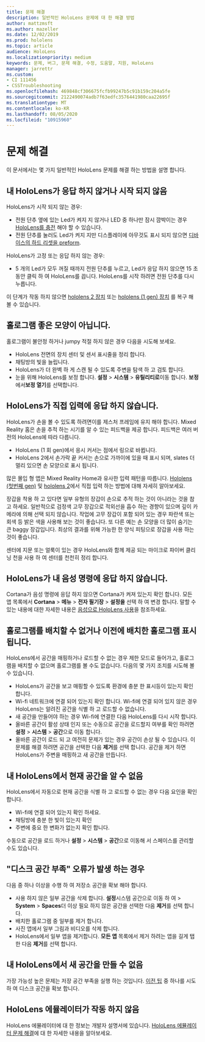 ```yaml
---
title: 문제 해결
description: 일반적인 HoloLens 문제에 대 한 해결 방법
author: mattzmsft
ms.author: mazeller
ms.date: 12/02/2019
ms.prod: hololens
ms.topic: article
audience: HoloLens
ms.localizationpriority: medium
keywords: 문제, 버그, 문제 해결, 수정, 도움말, 지원, HoloLens
manager: jarrettr
ms.custom:
- CI 111456
- CSSTroubleshooting
ms.openlocfilehash: 469848cf306675fcfb99247b5c91b159c204a5fe
ms.sourcegitcommit: 2122490074adb7f63edfc3576441980caa22695f
ms.translationtype: MT
ms.contentlocale: ko-KR
ms.lasthandoff: 08/05/2020
ms.locfileid: "10915960"
---
```

# 문제 해결

이 문서에서는 몇 가지 일반적인 HoloLens 문제를 해결 하는 방법을 설명 합니다.

## 내 HoloLens가 응답 하지 않거나 시작 되지 않음

HoloLens가 시작 되지 않는 경우:

- 전원 단추 옆에 있는 Led가 켜지 지 않거나 LED 중 하나만 잠시 깜박이는 경우 [HoloLens를 충전](hololens-recovery.md#charge-the-device) 해야 할 수 있습니다.
- 전원 단추를 눌러도 Led가 켜지 지만 디스플레이에 아무것도 표시 되지 않으면 [디바이스의 하드 리셋을 preform](hololens-recovery.md#hard-reset-procedure).

HoloLens가 고정 또는 응답 하지 않는 경우:

- 5 개의 Led가 모두 꺼질 때까지 전원 단추를 누르고, Led가 응답 하지 않으면 15 초 동안 클릭 하 여 HoloLens를 끕니다. HoloLens를 시작 하려면 전원 단추를 다시 누릅니다.

이 단계가 작동 하지 않으면 [hololens 2 장치](hololens-recovery.md) 또는 [hololens (1 gen) 장치](hololens1-recovery.md) 를 복구 해 볼 수 있습니다.

## 홀로그램 좋은 모양이 아닙니다.

홀로그램이 불안정 하거나 jumpy 적절 하지 않은 경우 다음을 시도해 보세요.

- HoloLens 전면의 장치 센터 및 센서 표시줄을 정리 합니다.
- 채팅방의 빛을 늘립니다.
- HoloLens가 더 완벽 하 게 스캔 될 수 있도록 주변을 탐색 하 고 검토 합니다.
- 눈을 위해 HoloLens를 보정 합니다. **설정**  >  **시스템**  >  **유틸리티로**이동 합니다. **보정**에서**보정 열기**를 선택합니다.

## HoloLens가 직접 입력에 응답 하지 않습니다.

HoloLens가 손을 볼 수 있도록 하려면이를 제스처 프레임에 유지 해야 합니다.  Mixed Reality 홈은 손을 추적 하는 시기를 알 수 있는 피드백을 제공 합니다.  피드백은 여러 버전의 HoloLens에 따라 다릅니다.
- HoloLens (1 회 gen)에서 응시 커서는 점에서 링으로 바뀝니다.
- HoloLens 2에서 손가락 끝 커서는 손으로 가까이에 있을 때 표시 되며, slates 더 멀리 있으면 손 모양으로 표시 됩니다.

많은 몰입 형 앱은 Mixed Reality Home과 유사한 입력 패턴을 따릅니다.  [Hololens (첫번째 gen)](hololens1-basic-usage.md#use-hololens-with-your-hands) 및 [hololens 2](hololens2-basic-usage.md#the-hand-tracking-frame)에서 직접 입력 하는 방법에 대해 자세히 알아보세요.

장갑을 착용 하 고 있다면 일부 유형의 장갑이 손으로 추적 하는 것이 아니라는 것을 참고 하세요.  일반적으로 검정색 고무 장갑으로 적외선을 흡수 하는 경향이 있으며 깊이 카메라에 의해 선택 되지 않습니다.  작업에 고무 장갑이 포함 되어 있는 경우 파란색 또는 회색 등 밝은 색을 사용해 보는 것이 좋습니다.  또 다른 예는 손 모양을 더 많이 숨기는 큰 baggy 장갑입니다. 최상의 결과를 위해 가능한 한 양식 피팅으로 장갑을 사용 하는 것이 좋습니다.

센터에 지문 또는 얼룩이 있는 경우 HoloLens와 함께 제공 되는 마이크로 파이버 클리닝 천을 사용 하 여 센터를 천천히 정리 합니다.

## HoloLens가 내 음성 명령에 응답 하지 않습니다.

Cortana가 음성 명령에 응답 하지 않으면 Cortana가 켜져 있는지 확인 합니다. 모든 앱 목록에서 **Cortana**  >  **메뉴**  >  **전자 필기장**  >  **설정을** 선택 하 여 변경 합니다. 말할 수 있는 내용에 대한 자세한 내용은 [음성으로 HoloLens 사용](hololens-cortana.md)을 참조하세요.

## 홀로그램를 배치할 수 없거나 이전에 배치한 홀로그램 표시 됩니다.

HoloLens에서 공간을 매핑하거나 로드할 수 없는 경우 제한 모드로 들어가고, 홀로그램을 배치할 수 없으며 홀로그램를 볼 수도 없습니다. 다음의 몇 가지 조치를 시도해 볼 수 있습니다.

- HoloLens가 공간을 보고 매핑할 수 있도록 환경에 충분 한 표시등이 있는지 확인 합니다.
- Wi-fi 네트워크에 연결 되어 있는지 확인 합니다. Wi-fi에 연결 되어 있지 않은 경우 HoloLens는 알려진 공간을 식별 하 고 로드할 수 없습니다.
- 새 공간을 만들어야 하는 경우 Wi-fi에 연결한 다음 HoloLens를 다시 시작 합니다.
- 올바른 공간이 활성 상태 인지 또는 수동으로 공간을 로드할지 여부를 확인 하려면 **설정**  >  **시스템**  >  **공간**으로 이동 합니다.
- 올바른 공간이 로드 되 고 여전히 문제가 있는 경우 공간이 손상 될 수 있습니다. 이 문제를 해결 하려면 공간을 선택한 다음 **제거**를 선택 합니다. 공간을 제거 하면 HoloLens가 주변을 매핑하고 새 공간을 만듭니다.

## 내 HoloLens에서 현재 공간을 알 수 없음

HoloLens에서 자동으로 현재 공간을 식별 하 고 로드할 수 없는 경우 다음 요인을 확인 합니다.

- Wi-fi에 연결 되어 있는지 확인 하세요.
- 채팅방에 충분 한 빛이 있는지 확인
- 주변에 중요 한 변화가 없는지 확인 합니다.

수동으로 공간을 로드 하거나 **설정**  >  **시스템**  >  **공간**으로 이동해 서 스페이스를 관리할 수도 있습니다.

## "디스크 공간 부족" 오류가 발생 하는 경우

다음 중 하나 이상을 수행 하 여 저장소 공간을 확보 해야 합니다.

- 사용 하지 않은 일부 공간을 삭제 합니다. **설정**시스템 공간으로 이동 하 여  >  **System**  >  **Spaces**더 이상 필요 하지 않은 공간을 선택한 다음 **제거**를 선택 합니다.
- 배치한 홀로그램 중 일부를 제거 합니다.
- 사진 앱에서 일부 그림과 비디오를 삭제 합니다.
- HoloLens에서 일부 앱을 제거합니다. **모든 앱** 목록에서 제거 하려는 앱을 길게 탭 한 다음 **제거**를 선택 합니다.

## 내 HoloLens에서 새 공간을 만들 수 없음

가장 가능성 높은 문제는 저장 공간 부족을 실행 하는 것입니다. [이전 팁](#im-getting-a-low-disk-space-error) 중 하나를 시도 하 여 디스크 공간을 확보 합니다.

## HoloLens 에뮬레이터가 작동 하지 않음

HoloLens 에뮬레이터에 대 한 정보는 개발자 설명서에 있습니다.  [HoloLens 에뮬레이터 문제 해결](https://docs.microsoft.com/windows/mixed-reality/using-the-hololens-emulator#troubleshooting)에 대 한 자세한 내용을 알아보세요.
